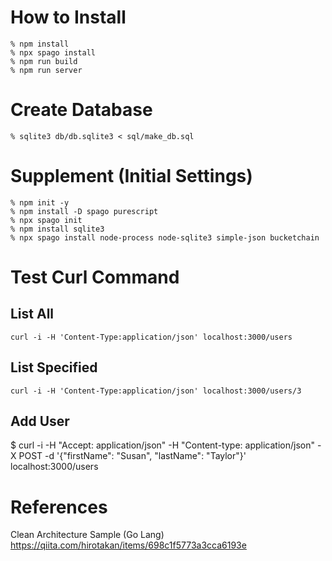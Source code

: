 # How to Install

```
% npm install
% npx spago install
% npm run build
% npm run server
```




# Create Database

```
% sqlite3 db/db.sqlite3 < sql/make_db.sql
```




# Supplement (Initial Settings)

```
% npm init -y
% npm install -D spago purescript
% npx spago init
% npm install sqlite3
% npx spago install node-process node-sqlite3 simple-json bucketchain
```


# Test Curl Command

## List All

```
curl -i -H 'Content-Type:application/json' localhost:3000/users
```

## List Specified

```
curl -i -H 'Content-Type:application/json' localhost:3000/users/3
```

## Add User

$ curl -i -H "Accept: application/json" -H "Content-type: application/json" -X POST -d '{"firstName": "Susan", "lastName": "Taylor"}' localhost:3000/users



# References

Clean Architecture Sample (Go Lang)
https://qiita.com/hirotakan/items/698c1f5773a3cca6193e


